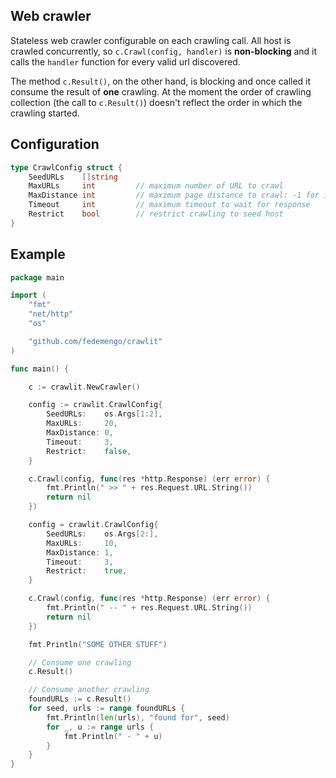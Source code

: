 ## Web crawler

Stateless web crawler configurable on each crawling call. All host is crawled concurrently, so `c.Crawl(config, handler)` is **non-blocking** and it calls the `handler` function for every valid url discovered. 

The method `c.Result()`, on the other hand, is blocking and once called it consume the result of **one** crawling. At the moment the order of crawling collection (the call to `c.Result()`) doesn't reflect the order in which the crawling started.

## Configuration

```go
type CrawlConfig struct {
	SeedURLs    []string
	MaxURLs     int         // maximum number of URL to crawl
	MaxDistance int         // maximum page distance to crawl: -1 for infinite, 0 for crawling the whole host
	Timeout     int         // maximum timeout to wait for response
	Restrict    bool        // restrict crawling to seed host
}
```

## Example

```go
package main

import (
	"fmt"
	"net/http"
	"os"

	"github.com/fedemengo/crawlit"
)

func main() {

	c := crawlit.NewCrawler()

	config := crawlit.CrawlConfig{
		SeedURLs:    os.Args[1:2],
		MaxURLs:     20,
		MaxDistance: 0,
		Timeout:     3,
		Restrict:    false,
	}

	c.Crawl(config, func(res *http.Response) (err error) {
		fmt.Println(" >> " + res.Request.URL.String())
		return nil
	})

	config = crawlit.CrawlConfig{
		SeedURLs:    os.Args[2:],
		MaxURLs:     10,
		MaxDistance: 1,
		Timeout:     3,
		Restrict:    true,
	}

	c.Crawl(config, func(res *http.Response) (err error) {
		fmt.Println(" -- " + res.Request.URL.String())
		return nil
	})

	fmt.Println("SOME OTHER STUFF")

	// Consume one crawling
	c.Result()

	// Consume another crawling
	foundURLs := c.Result()
	for seed, urls := range foundURLs {
		fmt.Println(len(urls), "found for", seed)
		for _, u := range urls {
			fmt.Println(" - " + u)
		}
	}
}
```